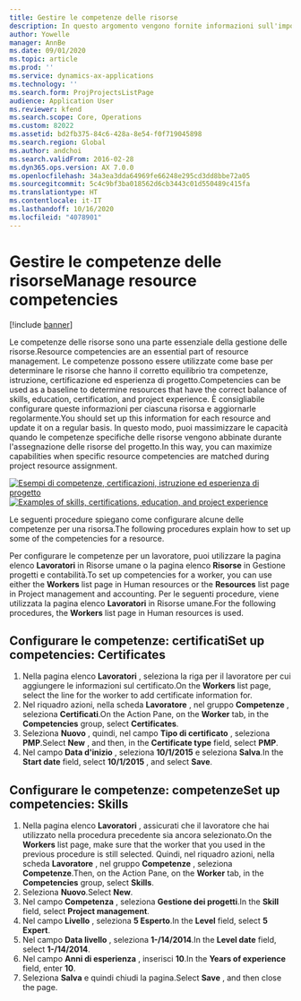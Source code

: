 ```yaml
---
title: Gestire le competenze delle risorse
description: In questo argomento vengono fornite informazioni sull'impostazione delle competenze per le risorse di progetto.
author: Yowelle
manager: AnnBe
ms.date: 09/01/2020
ms.topic: article
ms.prod: ''
ms.service: dynamics-ax-applications
ms.technology: ''
ms.search.form: ProjProjectsListPage
audience: Application User
ms.reviewer: kfend
ms.search.scope: Core, Operations
ms.custom: 82022
ms.assetid: bd2fb375-84c6-428a-8e54-f0f719045898
ms.search.region: Global
ms.author: andchoi
ms.search.validFrom: 2016-02-28
ms.dyn365.ops.version: AX 7.0.0
ms.openlocfilehash: 34a3ea3dda64969fe66248e295cd3dd8bbe72a05
ms.sourcegitcommit: 5c4c9bf3ba018562d6cb3443c01d550489c415fa
ms.translationtype: HT
ms.contentlocale: it-IT
ms.lasthandoff: 10/16/2020
ms.locfileid: "4078901"
---
```

# <a name="manage-resource-competencies"></a><span data-ttu-id="221c7-103">Gestire le competenze delle risorse</span><span class="sxs-lookup"><span data-stu-id="221c7-103">Manage resource competencies</span></span>

[!include [banner](../includes/banner.md)]

<span data-ttu-id="221c7-104">Le competenze delle risorse sono una parte essenziale della gestione delle risorse.</span><span class="sxs-lookup"><span data-stu-id="221c7-104">Resource competencies are an essential part of resource management.</span></span> <span data-ttu-id="221c7-105">Le competenze possono essere utilizzate come base per determinare le risorse che hanno il corretto equilibrio tra competenze, istruzione, certificazione ed esperienza di progetto.</span><span class="sxs-lookup"><span data-stu-id="221c7-105">Competencies can be used as a baseline to determine resources that have the correct balance of skills, education, certification, and project experience.</span></span> <span data-ttu-id="221c7-106">È consigliabile configurare queste informazioni per ciascuna risorsa e aggiornarle regolarmente.</span><span class="sxs-lookup"><span data-stu-id="221c7-106">You should set up this information for each resource and update it on a regular basis.</span></span> <span data-ttu-id="221c7-107">In questo modo, puoi massimizzare le capacità quando le competenze specifiche delle risorse vengono abbinate durante l'assegnazione delle risorse del progetto.</span><span class="sxs-lookup"><span data-stu-id="221c7-107">In this way, you can maximize capabilities when specific resource competencies are matched during project resource assignment.</span></span>

<span data-ttu-id="221c7-108">[![Esempi di competenze, certificazioni, istruzione ed esperienza di progetto](./media/projectresourcing06-1024x383.jpg)](./media/projectresourcing06.jpg)</span><span class="sxs-lookup"><span data-stu-id="221c7-108">[![Examples of skills, certifications, education, and project experience](./media/projectresourcing06-1024x383.jpg)](./media/projectresourcing06.jpg)</span></span>

<span data-ttu-id="221c7-109">Le seguenti procedure spiegano come configurare alcune delle competenze per una risorsa.</span><span class="sxs-lookup"><span data-stu-id="221c7-109">The following procedures explain how to set up some of the competencies for a resource.</span></span>

<span data-ttu-id="221c7-110">Per configurare le competenze per un lavoratore, puoi utilizzare la pagina elenco **Lavoratori** in Risorse umane o la pagina elenco **Risorse** in Gestione progetti e contabilità.</span><span class="sxs-lookup"><span data-stu-id="221c7-110">To set up competencies for a worker, you can use either the **Workers** list page in Human resources or the **Resources** list page in Project management and accounting.</span></span> <span data-ttu-id="221c7-111">Per le seguenti procedure, viene utilizzata la pagina elenco **Lavoratori** in Risorse umane.</span><span class="sxs-lookup"><span data-stu-id="221c7-111">For the following procedures, the **Workers** list page in Human resources is used.</span></span>

## <a name="set-up-competencies-certificates"></a><span data-ttu-id="221c7-112">Configurare le competenze: certificati</span><span class="sxs-lookup"><span data-stu-id="221c7-112">Set up competencies: Certificates</span></span>

1. <span data-ttu-id="221c7-113">Nella pagina elenco **Lavoratori** , seleziona la riga per il lavoratore per cui aggiungere le informazioni sul certificato.</span><span class="sxs-lookup"><span data-stu-id="221c7-113">On the **Workers** list page, select the line for the worker to add certificate information for.</span></span>
2. <span data-ttu-id="221c7-114">Nel riquadro azioni, nella scheda **Lavoratore** , nel gruppo **Competenze** , seleziona **Certificati**.</span><span class="sxs-lookup"><span data-stu-id="221c7-114">On the Action Pane, on the **Worker** tab, in the **Competencies** group, select **Certificates**.</span></span>
3. <span data-ttu-id="221c7-115">Seleziona **Nuovo** , quindi, nel campo **Tipo di certificato** , seleziona **PMP**.</span><span class="sxs-lookup"><span data-stu-id="221c7-115">Select **New** , and then, in the **Certificate type** field, select **PMP**.</span></span>
4. <span data-ttu-id="221c7-116">Nel campo **Data d'inizio** , seleziona **10/1/2015** e seleziona **Salva**.</span><span class="sxs-lookup"><span data-stu-id="221c7-116">In the **Start date** field, select **10/1/2015** , and select **Save**.</span></span>

## <a name="set-up-competencies-skills"></a><span data-ttu-id="221c7-117">Configurare le competenze: competenze</span><span class="sxs-lookup"><span data-stu-id="221c7-117">Set up competencies: Skills</span></span>

1. <span data-ttu-id="221c7-118">Nella pagina elenco **Lavoratori** , assicurati che il lavoratore che hai utilizzato nella procedura precedente sia ancora selezionato.</span><span class="sxs-lookup"><span data-stu-id="221c7-118">On the **Workers** list page, make sure that the worker that you used in the previous procedure is still selected.</span></span> <span data-ttu-id="221c7-119">Quindi, nel riquadro azioni, nella scheda **Lavoratore** , nel gruppo **Competenze** , seleziona **Competenze**.</span><span class="sxs-lookup"><span data-stu-id="221c7-119">Then, on the Action Pane, on the **Worker** tab, in the **Competencies** group, select **Skills**.</span></span>
2. <span data-ttu-id="221c7-120">Seleziona **Nuovo**.</span><span class="sxs-lookup"><span data-stu-id="221c7-120">Select **New**.</span></span>
3. <span data-ttu-id="221c7-121">Nel campo **Competenza** , seleziona **Gestione dei progetti**.</span><span class="sxs-lookup"><span data-stu-id="221c7-121">In the **Skill** field, select **Project management**.</span></span>
4. <span data-ttu-id="221c7-122">Nel campo **Livello** , seleziona **5 Esperto**.</span><span class="sxs-lookup"><span data-stu-id="221c7-122">In the **Level** field, select **5 Expert**.</span></span>
5. <span data-ttu-id="221c7-123">Nel campo **Data livello** , seleziona **1-/14/2014**.</span><span class="sxs-lookup"><span data-stu-id="221c7-123">In the **Level date** field, select **1-/14/2014**.</span></span>
6. <span data-ttu-id="221c7-124">Nel campo **Anni di esperienza** , inserisci **10**.</span><span class="sxs-lookup"><span data-stu-id="221c7-124">In the **Years of experience** field, enter **10**.</span></span>
7. <span data-ttu-id="221c7-125">Seleziona **Salva** e quindi chiudi la pagina.</span><span class="sxs-lookup"><span data-stu-id="221c7-125">Select **Save** , and then close the page.</span></span>
